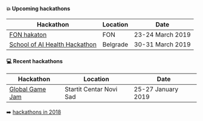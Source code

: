 #### :boom: Upcoming hackathons

| Hackathon | Location | Date |
| --------- | -------- | ---- |
| [FON hakaton](http://hakaton.fonis.rs/) | FON | 23-24 March 2019 |
| [School of AI Health Hackathon](https://www.eventbrite.com/e/school-of-ai-health-hackathon-2019-belgrade-serbia-tickets-56859163288) | Belgrade | 30-31 March 2019 |

#### :computer: Recent hackathons

| Hackathon | Location | Date |
| --------- | -------- | ---- |
| [Global Game Jam](https://globalgamejam.org/2019/jam-sites/startit-centar-novi-sad) | Startit Centar Novi Sad | 25-27 January 2019 |

:arrow_right: [hackathons in 2018](2018.md)
